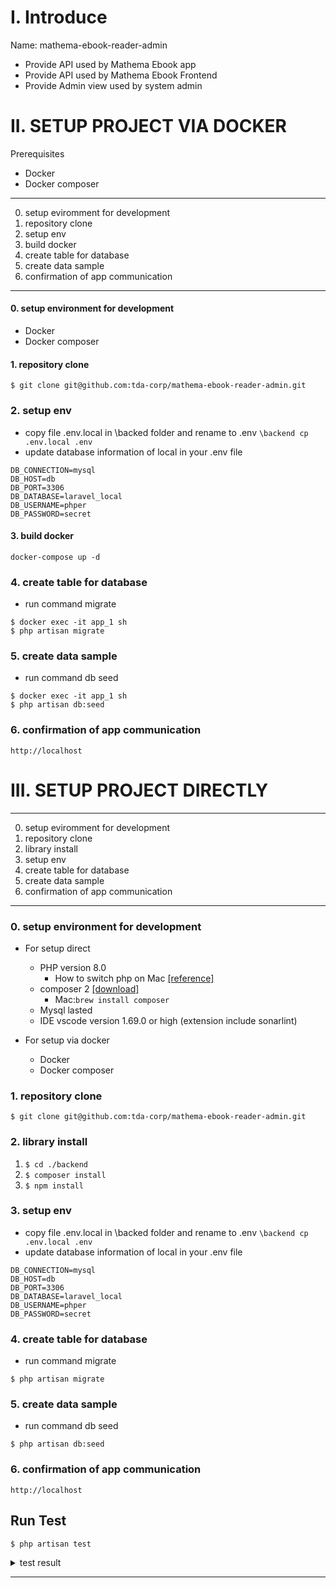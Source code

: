 # I. Introduce
Name: mathema-ebook-reader-admin

- Provide API used by Mathema Ebook app
- Provide API used by Mathema Ebook Frontend
- Provide Admin view used by system admin

# II. SETUP PROJECT VIA DOCKER
Prerequisites
- Docker
- Docker composer

---

0. setup eviromment for development
1. repository clone
2. setup env
3. build docker
4. create table for database
5. create data sample
6. confirmation of app communication

---

#### 0. setup environment for development
- Docker
- Docker composer

#### 1. repository clone

`$ git clone git@github.com:tda-corp/mathema-ebook-reader-admin.git`

### 2. setup env

- copy file .env.local in \backed folder and rename to .env
  `\backend cp .env.local .env`
- update database information of local in your .env file

```
DB_CONNECTION=mysql
DB_HOST=db
DB_PORT=3306
DB_DATABASE=laravel_local
DB_USERNAME=phper
DB_PASSWORD=secret
```

#### 3. build docker
```
docker-compose up -d
```

### 4. create table for database

- run command migrate

```
$ docker exec -it app_1 sh
$ php artisan migrate
```

### 5. create data sample

- run command db seed

```
$ docker exec -it app_1 sh
$ php artisan db:seed
```

### 6. confirmation of app communication

```
http://localhost
```

# III. SETUP PROJECT DIRECTLY

---

0. setup eviromment for development
1. repository clone
2. library install
3. setup env
4. create table for database
5. create data sample
6. confirmation of app communication

---

### 0. setup environment for development

* For setup direct
  - PHP version 8.0
      - How to switch php on Mac [[reference]](https://suwaru.tokyo/m1-mac2021%E3%81%A7anyenv-phpenv%E3%81%AE%E5%88%9D%E6%9C%9F%E8%A8%AD%E5%AE%9A%EF%BC%81/)
  - composer 2 [[download]](https://getcomposer.org/download/)
      - Mac:`brew install composer`
  - Mysql lasted
  - IDE vscode version 1.69.0 or high (extension include sonarlint)

* For setup via docker
  - Docker
  - Docker composer

### 1. repository clone

`$ git clone git@github.com:tda-corp/mathema-ebook-reader-admin.git`

### 2. library install

1. `$ cd ./backend`
2. `$ composer install`
3. `$ npm install`

### 3. setup env

- copy file .env.local in \backed folder and rename to .env
  `\backend cp .env.local .env`
- update database information of local in your .env file

```
DB_CONNECTION=mysql
DB_HOST=db
DB_PORT=3306
DB_DATABASE=laravel_local
DB_USERNAME=phper
DB_PASSWORD=secret
```

### 4. create table for database

- run command migrate

```
$ php artisan migrate
```

### 5. create data sample

- run command db seed

```
$ php artisan db:seed
```

### 6. confirmation of app communication

```
http://localhost
```

## Run Test

```
$ php artisan test
```

<details>
  <summary>test result</summary>

```shell
> % php artisan test

   PASS  Tests\Unit\ExampleTest
  ✓ example

   PASS  Tests\Feature\AAA
  ✓ get show aaa success
  ✓ get show aaa failed

  Tests:  3 passed
  Time:   1.15s
```

</details>

--- 
